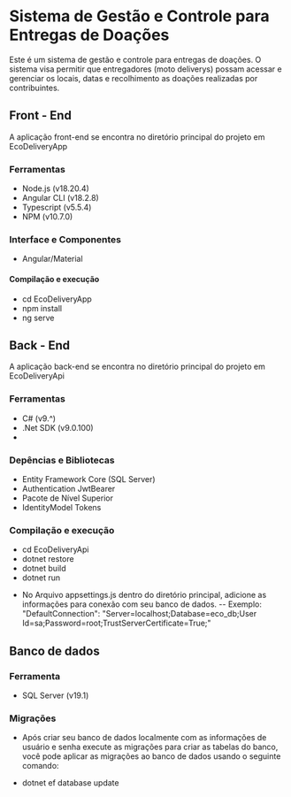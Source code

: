 # Sistema de Gestão e Controle para Entregas de Doações

Este é um sistema de gestão e controle para entregas de doações. O sistema visa permitir que entregadores (moto deliverys) possam acessar e gerenciar os locais, datas e recolhimento as doações realizadas por contribuintes.

## Front - End 
A aplicação front-end se encontra no diretório principal do projeto em EcoDeliveryApp
### Ferramentas
- Node.js (v18.20.4)
- Angular CLI (v18.2.8)
- Typescript (v5.5.4)
- NPM (v10.7.0)
### Interface e Componentes
- Angular/Material
#### Compilação e execução
- cd EcoDeliveryApp
- npm install
- ng serve

## Back - End
A aplicação back-end se encontra no diretório principal do projeto em EcoDeliveryApi
  ### Ferramentas
  - C# (v9.^)
  - .Net SDK (v9.0.100)
  - 
  ### Depências e Bibliotecas
  -  Entity Framework Core (SQL Server)
  -  Authentication JwtBearer
  - Pacote de Nível Superior
  - IdentityModel Tokens                                  
  ### Compilação e execução
  - cd EcoDeliveryApi
  - dotnet restore
  - dotnet build
  - dotnet run
* No Arquivo appsettings.js dentro do diretório principal, adicione as informações para conexão com seu banco de dados.
-- Exemplo:  "DefaultConnection": "Server=localhost;Database=eco_db;User Id=sa;Password=root;TrustServerCertificate=True;"

## Banco de dados
### Ferramenta
- SQL Server (v19.1)
### Migrações
* Após criar seu banco de dados localmente com as informações de usuário e senha execute as migrações para criar as tabelas do banco, você pode aplicar as migrações ao banco de dados usando o seguinte comando:
- dotnet ef database update



